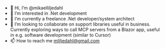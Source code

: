- 👋 Hi, I’m @mikaelliljedahl
- 👀 I’m interested in .Net development
- 🌱 I’m currently a freelance .Net developer/system architect
- 💞️ I’m looking to collaborate on support libraries useful in business. Currently exploring ways to call MCP servers from a Blazor app, useful in e.g. software development (similar to Cursor)
- 📫 How to reach me mliljedahl@gmail.com

<!---
mikaelliljedahl/mikaelliljedahl is a ✨ special ✨ repository because its `README.md` (this file) appears on your GitHub profile.
You can click the Preview link to take a look at your changes.
--->
